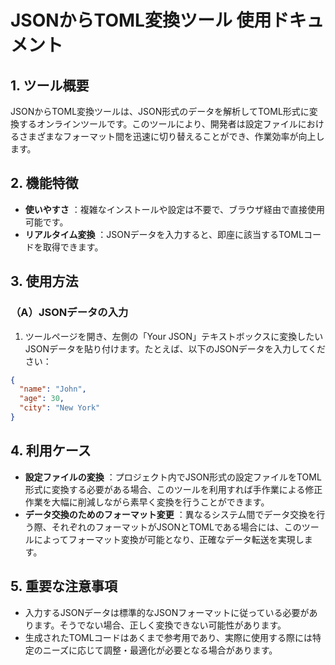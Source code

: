 # JSONからTOML変換ツール 使用ドキュメント

## 1. ツール概要

JSONからTOML変換ツールは、JSON形式のデータを解析してTOML形式に変換するオンラインツールです。このツールにより、開発者は設定ファイルにおけるさまざまなフォーマット間を迅速に切り替えることができ、作業効率が向上します。

## 2. 機能特徴

* **使いやすさ** ：複雑なインストールや設定は不要で、ブラウザ経由で直接使用可能です。
* **リアルタイム変換** ：JSONデータを入力すると、即座に該当するTOMLコードを取得できます。

## 3. 使用方法

### （A）JSONデータの入力

1. ツールページを開き、左側の「Your JSON」テキストボックスに変換したいJSONデータを貼り付けます。たとえば、以下のJSONデータを入力してください：
```json
{
  "name": "John",
  "age": 30,
  "city": "New York"
}
```

## 4. 利用ケース

* **設定ファイルの変換** ：プロジェクト内でJSON形式の設定ファイルをTOML形式に変換する必要がある場合、このツールを利用すれば手作業による修正作業を大幅に削減しながら素早く変換を行うことができます。
* **データ交換のためのフォーマット変更** ：異なるシステム間でデータ交換を行う際、それぞれのフォーマットがJSONとTOMLである場合には、このツールによってフォーマット変換が可能となり、正確なデータ転送を実現します。

## 5. 重要な注意事項

* 入力するJSONデータは標準的なJSONフォーマットに従っている必要があります。そうでない場合、正しく変換できない可能性があります。
* 生成されたTOMLコードはあくまで参考用であり、実際に使用する際には特定のニーズに応じて調整・最適化が必要となる場合があります。